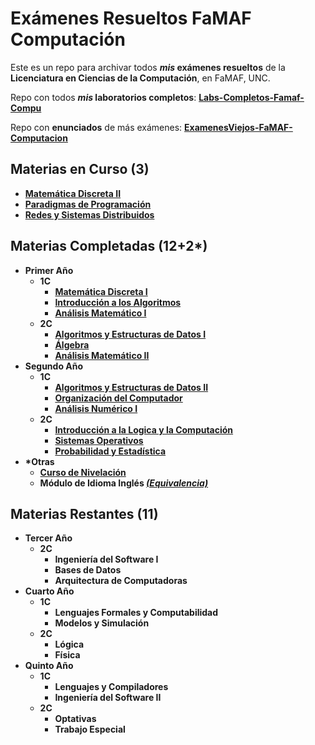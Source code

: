 # Exámenes Resueltos FaMAF Computación
Este es un repo para archivar todos **_mis_ exámenes resueltos** de la **Licenciatura en Ciencias de la Computación**, en FaMAF, UNC.

Repo con todos **_mis_ laboratorios completos**: [**Labs-Completos-Famaf-Compu**](https://github.com/achaval-tomas/Labs-Completos-FaMAF-Compu)

Repo con **enunciados** de más exámenes: [**ExamenesViejos-FaMAF-Computacion**](https://github.com/ExamenesViejos-FaMAF-Computacion)
<strong>
## Materias en Curso (3)
   * [Matemática Discreta II](/3A1C%20DISCRETA-II)
   * [Paradigmas de Programación](/3A1C%20PARADIGMAS)
   * [Redes y Sistemas Distribuidos](/3A1C%20REDES-Y-SISTEMAS)
## Materias Completadas (12+2*)
  * Primer Año
    * 1C
      * [Matemática Discreta I](/1A1C%20DISCRETA-I)
      * [Introducción a los Algoritmos](/1A1C%20INTRO-ALG)
      * [Análisis Matemático I](/1A1C%20AN-MAT-I)
    * 2C
      * [Algoritmos y Estructuras de Datos I](/1A2C%20AYED-I)
      * [Álgebra](/1A2C%20ALGEBRA)
      * [Análisis Matemático II](/1A2C%20AN-MAT-II)
  * Segundo Año
    * 1C
      * [Algoritmos y Estructuras de Datos II](/2A1C%20AYED-II)
      * [Organización del Computador](/2A1C%20ORG-COMP)
      * [Análisis Numérico I](/2A1C%20ANALISIS-NUMERICO-I)
    * 2C
      * [Introducción a la Logica y la Computación](/2A2C%20INTRO-LOG)
      * [Sistemas Operativos](/2A2C%20SIST-OP)
      * [Probabilidad y Estadística](/2A2C%20PROB-Y-EST)
  * *Otras
    * [Curso de Nivelación](/0A0C%20CURSO-DE-NIVELACION)
    * Módulo de Idioma Inglés [*(Equivalencia)*](https://drive.google.com/file/d/1py9eOk8cX9n2AoSI1dNmnSV2TtG5gPRN/view?usp=sharing)
## Materias Restantes (11)
  * Tercer Año
    * 2C
      * Ingeniería del Software I
      * Bases de Datos
      * Arquitectura de Computadoras
  * Cuarto Año
    * 1C
      * Lenguajes Formales y Computabilidad
      * Modelos y Simulación
    * 2C
      * Lógica
      * Física
  * Quinto Año
    * 1C
      * Lenguajes y Compiladores
      * Ingeniería del Software II
    * 2C
      * Optativas
      * Trabajo Especial
</strong>
